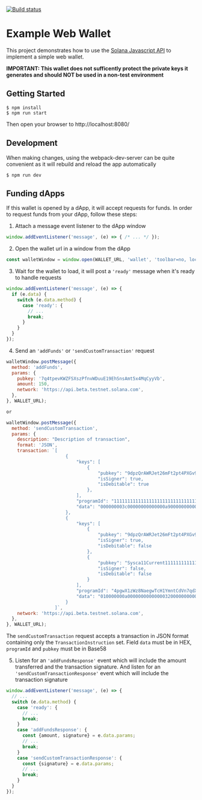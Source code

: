 [![Build status][travis-image]][travis-url]

[travis-image]: https://api.travis-ci.org/solana-labs/example-webwallet.svg?branch=master
[travis-url]: https://travis-ci.org/solana-labs/example-webwallet

# Example Web Wallet

This project demonstrates how to use the [Solana Javascript API](https://github.com/solana-labs/solana-web3.js)
to implement a simple web wallet.

**IMPORTANT: This wallet does not sufficently protect the private keys it
generates and should NOT be used in a non-test environment**

## Getting Started

```
$ npm install
$ npm run start
```

Then open your browser to http://localhost:8080/

## Development

When making changes, using the webpack-dev-server can be quite convenient as it
will rebuild and reload the app automatically

```
$ npm run dev
```

## Funding dApps

If this wallet is opened by a dApp, it will accept requests for funds. In order to
request funds from your dApp, follow these steps:

1. Attach a message event listener to the dApp window
```js
window.addEventListener('message', (e) => { /* ... */ });
```
2. Open the wallet url in a window from the dApp
```js
const walletWindow = window.open(WALLET_URL, 'wallet', 'toolbar=no, location=no, status=no, menubar=no, scrollbars=yes, resizable=yes, width=500, height=600');
```
3. Wait for the wallet to load, it will post a `'ready'` message when it's ready to handle requests
```js
window.addEventListener('message', (e) => {
  if (e.data) {
    switch (e.data.method) {
      case 'ready': {
        // ...
        break;
      }
    }
  }
});
```
4. Send an `'addFunds'` or `'sendCustomTransaction'` request
```js
walletWindow.postMessage({
  method: 'addFunds',
  params: {
    pubkey: '7q4tpevKWZFSXszPfnvWDuuE19EhSnsAmt5x4MqCyyVb',
    amount: 150,
    network: 'https://api.beta.testnet.solana.com',
  },
}, WALLET_URL);

or 

walletWindow.postMessage({
  method: 'sendCustomTransaction',
  params: {
    description: "Description of transaction",
    format: 'JSON',
    transaction: `[
                      {
                          "keys": [
                              {
                                  "pubkey": "9dpzQrAWRJet26mFt2pt4PXGv9J3uUj7onSTBuJYXXdZ",
                                  "isSigner": true,
                                  "isDebitable": true
                              },
                          ],
                          "programId": "11111111111111111111111111111111",
                          "data": "000000003c00000000000000a90000000000000038ca84e115c5fec729ff33b77202760da632a30633f95c529a4c223c3ed6142a"
                      },
                      {
                          "keys": [
                              {
                                  "pubkey": "9dpzQrAWRJet26mFt2pt4PXGv9J3uUj7onSTBuJYXXdZ",
                                  "isSigner": true,
                                  "isDebitable": false
                              },
                              {
                                  "pubkey": "Sysca11Current11111111111111111111111111111",
                                  "isSigner": false,
                                  "isDebitable": false
                              }
                          ],
                          "programId": "4pgwX1zWz8NaegwTcH1YmntCdVn7qdXwZkxqgDN7P6cR",
                          "data": "010000000a00000000000000320000000000000000000000000000000000000000000000"
                      }
                  ]`,
    network: 'https://api.beta.testnet.solana.com',
  },
}, WALLET_URL);
```

The `sendCustomTransaction` request accepts a transaction in JSON format containing only the `TransactionInstruction` set. Field `data` must be in HEX, `programId` and `pubkey` must be in Base58

5. Listen for an `'addFundsResponse'` event which will include the amount transferred and the transaction signature. And listen for an `'sendCustomTransactionResponse'` event which will include the transaction signature
```js 
window.addEventListener('message', (e) => {
  // ...
  switch (e.data.method) {
    case 'ready': {
      // ...
      break;
    }
    case 'addFundsResponse': {
      const {amount, signature} = e.data.params;
      // ...
      break;
    }
    case 'sendCustomTransactionResponse': {
      const {signature} = e.data.params;
      // ...
      break;
    }
  }
});
```
